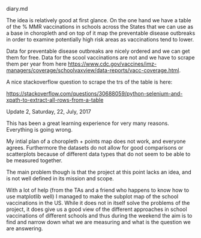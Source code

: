 diary.md


The idea is relatively good at first glance. On the one hand we have a table of the % MMR vaccinations in schools across the States that we can use as a base in choropleth and on top of it map the preventable disease outbreaks in order to examine potentially high risk areas as vaccinations tend to lower.

Data for preventable disease outbreaks are nicely ordered and we can get them for free. Data for the scool vaccinations are not and we have to scrape them per year from here https://www.cdc.gov/vaccines/imz-managers/coverage/schoolvaxview/data-reports/vacc-coverage.html.

A nice stackoverflow question to scrape the trs of the table is here:

https://stackoverflow.com/questions/30688059/python-selenium-and-xpath-to-extract-all-rows-from-a-table 


Update 2, Saturday, 22, July, 2017

This has been a great learning experience for very many reasons. Everything is going wrong.

My intial plan of a choropleth + points map does not work, and everyone agrees. 
Furthermore the datasets do not allow for good comparisons or scatterplots because of different data types that do not seem to be able to be measured together. 

The main problem though is that the project at this point lacks an idea, and is not well defined in its mission and scope. 

With a lot of help (from the TAs and a friend who happens to know how to use matplotlib well) I managed to make the subplot map of the school vaccinations in the US. While it does not in itself solve the problems of the project, it does give us a good view of the different approaches in school vaccinations of different schools and thus during the weekend the aim is to find and narrow down what we are measuring and what is the question we are answering.
